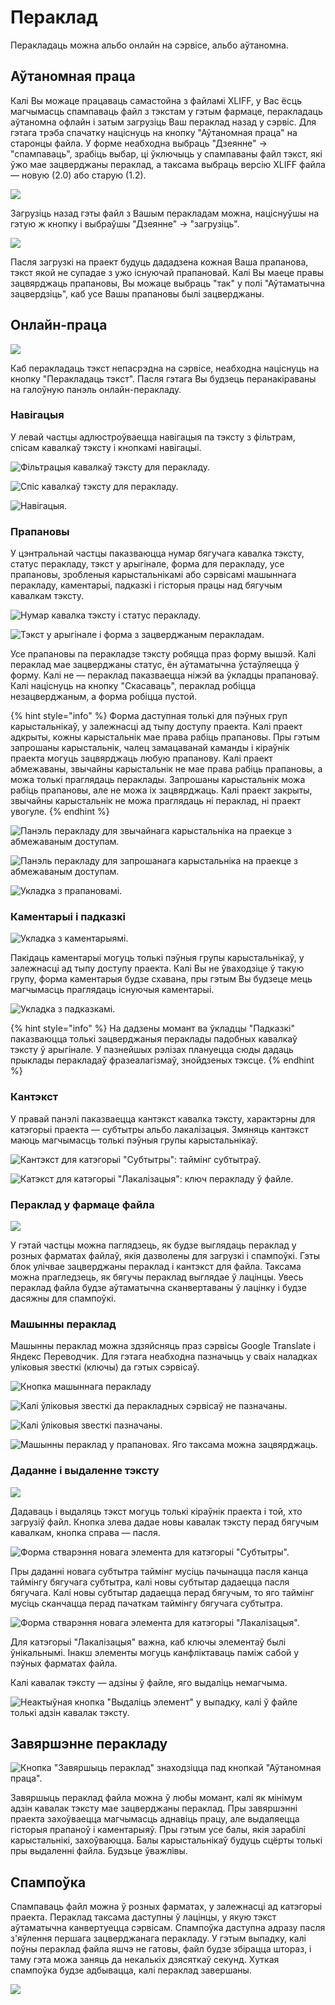 # Пераклад

Перакладаць можна альбо онлайн на сэрвісе, альбо аўтаномна. 

## Аўтаномная праца

Калі Вы можаце працаваць самастойна з файламі XLIFF, у Вас ёсць магчымасць спампаваць файл з тэкстам у гэтым фармаце, перакладаць аўтаномна офлайн і затым загрузіць Ваш пераклад назад у сэрвіс. Для гэтага трэба спачатку націснуць на кнопку "Аўтаномная праца" на старонцы файла. У форме неабходна выбраць "Дзеянне" -&gt; "спампаваць", зрабіць выбар, ці ўключыць у спампаваны файл тэкст, які ўжо мае зацверджаны пераклад, а таксама выбраць версію XLIFF файла — новую \(2.0\) або старую \(1.2\).

![](../.gitbook/assets/screenshot_60.png)

Загрузіць назад гэты файл з Вашым перакладам можна, націснуўшы на гэтую ж кнопку і выбраўшы "Дзеянне" -&gt; "загрузіць".

![](../.gitbook/assets/screenshot_61.png)

Пасля загрузкі на праект будуць дададзена кожная Ваша прапанова, тэкст якой не супадае з ужо існуючай прапановай. Калі Вы маеце правы зацвярджаць прапановы, Вы можаце выбраць "так" у полі "Аўтаматычна зацвердзіць", каб усе Вашы прапановы былі зацверджаны.

## Онлайн-праца

![](../.gitbook/assets/screenshot_44.png)

Каб перакладаць тэкст непасрэдна на сэрвісе, неабходна націснуць на кнопку "Перакладаць тэкст". Пасля гэтага Вы будзець перанакіраваны на галоўную панэль онлайн-перакладу.

### Навігацыя

У левай частцы адлюстроўваецца навігацыя па тэксту з фільтрам, спісам кавалкаў тэксту і кнопкамі навігацыі.

![&#x424;&#x456;&#x43B;&#x44C;&#x442;&#x440;&#x430;&#x446;&#x44B;&#x44F; &#x43A;&#x430;&#x432;&#x430;&#x43B;&#x43A;&#x430;&#x45E; &#x442;&#x44D;&#x43A;&#x441;&#x442;&#x443; &#x434;&#x43B;&#x44F; &#x43F;&#x435;&#x440;&#x430;&#x43A;&#x43B;&#x430;&#x434;&#x443;.](../.gitbook/assets/screenshot_45.png)

![&#x421;&#x43F;&#x456;&#x441; &#x43A;&#x430;&#x432;&#x430;&#x43B;&#x43A;&#x430;&#x45E; &#x442;&#x44D;&#x43A;&#x441;&#x442;&#x443; &#x434;&#x43B;&#x44F; &#x43F;&#x435;&#x440;&#x430;&#x43A;&#x43B;&#x430;&#x434;&#x443;.](../.gitbook/assets/screenshot_46.png)

![&#x41D;&#x430;&#x432;&#x456;&#x433;&#x430;&#x446;&#x44B;&#x44F;.](../.gitbook/assets/screenshot_47.png)

### Прапановы

У цэнтральнай частцы паказваюцца нумар бягучага кавалка тэксту, статус перакладу, тэкст у арыгінале, форма для перакладу, усе прапановы, зробленыя карыстальнікамі або сэрвісамі машыннага перакладу, каментарыі, падказкі і гісторыя працы над бягучым кавалкам тэксту.

![&#x41D;&#x443;&#x43C;&#x430;&#x440; &#x43A;&#x430;&#x432;&#x430;&#x43B;&#x43A;&#x430; &#x442;&#x44D;&#x43A;&#x441;&#x442;&#x443; &#x456; &#x441;&#x442;&#x430;&#x442;&#x443;&#x441; &#x43F;&#x435;&#x440;&#x430;&#x43A;&#x43B;&#x430;&#x434;&#x443;.](../.gitbook/assets/screenshot_48.png)

![&#x422;&#x44D;&#x43A;&#x441;&#x442; &#x443; &#x430;&#x440;&#x44B;&#x433;&#x456;&#x43D;&#x430;&#x43B;&#x435; &#x456; &#x444;&#x43E;&#x440;&#x43C;&#x430; &#x437; &#x437;&#x430;&#x446;&#x432;&#x435;&#x440;&#x434;&#x436;&#x430;&#x43D;&#x44B;&#x43C; &#x43F;&#x435;&#x440;&#x430;&#x43A;&#x43B;&#x430;&#x434;&#x430;&#x43C;.](../.gitbook/assets/screenshot_49.png)

Усе прапановы па перакладзе тэксту робяцца праз форму вышэй. Калі пераклад мае зацверджаны статус, ён аўтаматычна ўстаўляецца ў форму. Калі не  — пераклад паказваецца ніжэй ва ўкладцы прапановаў. Калі націснуць на кнопку "Скасаваць", пераклад робіцца незацверджаным, а форма робіцца пустой. 

{% hint style="info" %}
Форма даступная толькі для пэўных груп карыстальнікаў, у залежнасці ад тыпу доступу праекта. Калі праект адкрыты, кожны карыстальнік мае права рабіць прапановы. Пры гэтым запрошаны карыстальнік, чалец замацаванай каманды і кіраўнік праекта могуць зацвярджаць любую прапанову. Калі праект абмежаваны, звычайны карыстальнік не мае права рабіць прапановы, а можа толькі праглядаць пераклады. Запрошаны карыстальнік можа рабіць прапановы, але не можа іх зацвярджаць. Калі праект закрыты, звычайны карыстальнік не можа праглядаць ні пераклад, ні праект увогуле.
{% endhint %}

![&#x41F;&#x430;&#x43D;&#x44D;&#x43B;&#x44C; &#x43F;&#x435;&#x440;&#x430;&#x43A;&#x43B;&#x430;&#x434;&#x443; &#x434;&#x43B;&#x44F; &#x437;&#x432;&#x44B;&#x447;&#x430;&#x439;&#x43D;&#x430;&#x433;&#x430; &#x43A;&#x430;&#x440;&#x44B;&#x441;&#x442;&#x430;&#x43B;&#x44C;&#x43D;&#x456;&#x43A;&#x430; &#x43D;&#x430; &#x43F;&#x440;&#x430;&#x435;&#x43A;&#x446;&#x435; &#x437; &#x430;&#x431;&#x43C;&#x435;&#x436;&#x430;&#x432;&#x430;&#x43D;&#x44B;&#x43C; &#x434;&#x43E;&#x441;&#x442;&#x443;&#x43F;&#x430;&#x43C;.](../.gitbook/assets/screenshot_63.png)

![&#x41F;&#x430;&#x43D;&#x44D;&#x43B;&#x44C; &#x43F;&#x435;&#x440;&#x430;&#x43A;&#x43B;&#x430;&#x434;&#x443; &#x434;&#x43B;&#x44F; &#x437;&#x430;&#x43F;&#x440;&#x43E;&#x448;&#x430;&#x43D;&#x430;&#x433;&#x430; &#x43A;&#x430;&#x440;&#x44B;&#x441;&#x442;&#x430;&#x43B;&#x44C;&#x43D;&#x456;&#x43A;&#x430; &#x43D;&#x430; &#x43F;&#x440;&#x430;&#x435;&#x43A;&#x446;&#x435; &#x437; &#x430;&#x431;&#x43C;&#x435;&#x436;&#x430;&#x432;&#x430;&#x43D;&#x44B;&#x43C; &#x434;&#x43E;&#x441;&#x442;&#x443;&#x43F;&#x430;&#x43C;.](../.gitbook/assets/screenshot_59.png)

![&#x423;&#x43A;&#x43B;&#x430;&#x434;&#x43A;&#x430; &#x437; &#x43F;&#x440;&#x430;&#x43F;&#x430;&#x43D;&#x43E;&#x432;&#x430;&#x43C;&#x456;.](../.gitbook/assets/screenshot_50.png)

### Каментарыі і падказкі

![&#x423;&#x43A;&#x43B;&#x430;&#x434;&#x43A;&#x430; &#x437; &#x43A;&#x430;&#x43C;&#x435;&#x43D;&#x442;&#x430;&#x440;&#x44B;&#x44F;&#x43C;&#x456;.](../.gitbook/assets/screenshot_2%20%281%29.png)

Пакідаць каментарыі могуць толькі пэўныя групы карыстальнікаў, у залежнасці ад тыпу доступу праекта. Калі Вы не ўваходзіце ў такую групу, форма каментарыя будзе схавана, пры гэтым Вы будзеце мець магчымасць праглядаць існуючыя каментарыі.

![&#x423;&#x43A;&#x43B;&#x430;&#x434;&#x43A;&#x430; &#x437; &#x43F;&#x430;&#x434;&#x43A;&#x430;&#x437;&#x43A;&#x430;&#x43C;&#x456;.](../.gitbook/assets/screenshot_51.png)

{% hint style="info" %}
На дадзены момант ва ўкладцы "Падказкі" паказваюцца толькі зацверджаныя пераклады падобных кавалкаў тэксту ў арыгінале. У пазнейшых рэлізах плануецца сюды дадаць прыклады перакладаў фразеалагізмаў, знойдзеных тэксце.
{% endhint %}

### Кантэкст

У правай панэлі паказваецца кантэкст кавалка тэксту, характэрны для катэгорыі праекта — субтытры альбо лакалізацыя. Змяняць кантэкст маюць магчымасць толькі пэўныя групы карыстальнікаў.

![&#x41A;&#x430;&#x43D;&#x442;&#x44D;&#x43A;&#x441;&#x442; &#x434;&#x43B;&#x44F; &#x43A;&#x430;&#x442;&#x44D;&#x433;&#x43E;&#x440;&#x44B;&#x456; &quot;&#x421;&#x443;&#x431;&#x442;&#x44B;&#x442;&#x440;&#x44B;&quot;: &#x442;&#x430;&#x439;&#x43C;&#x456;&#x43D;&#x433; &#x441;&#x443;&#x431;&#x442;&#x44B;&#x442;&#x440;&#x430;&#x45E;.](../.gitbook/assets/screenshot_52.png)

![&#x41A;&#x430;&#x442;&#x44D;&#x43A;&#x441;&#x442; &#x434;&#x43B;&#x44F; &#x43A;&#x430;&#x442;&#x44D;&#x433;&#x43E;&#x440;&#x44B;&#x456; &quot;&#x41B;&#x430;&#x43A;&#x430;&#x43B;&#x456;&#x437;&#x430;&#x446;&#x44B;&#x44F;&quot;: &#x43A;&#x43B;&#x44E;&#x447; &#x43F;&#x435;&#x440;&#x430;&#x43A;&#x43B;&#x430;&#x434;&#x443; &#x45E; &#x444;&#x430;&#x439;&#x43B;&#x435;.](../.gitbook/assets/screenshot_62.png)

### Пераклад у фармаце файла

![](../.gitbook/assets/screenshot_53.png)

У гэтай частцы можна паглядзець, як будзе выглядаць пераклад у розных фарматах файлаў, якія дазволены для загрузкі і спампоўкі. Гэты блок улічвае зацверджаны пераклад і кантэкст для файла. Таксама можна прагледзець, як бягучы пераклад выглядае ў лацінцы. Увесь пераклад файла будзе аўтаматычна сканвертаваны ў лацінку і будзе дасяжны для спампоўкі.

### Машынны пераклад

Машынны пераклад можна здзяйсняць праз сэрвісы Google Translate і Яндекс Переводчик. Для гэтага неабходна пазначыць у сваіх наладках уліковыя звесткі \(ключы\) да гэтых сэрвісаў.

![&#x41A;&#x43D;&#x43E;&#x43F;&#x43A;&#x430; &#x43C;&#x430;&#x448;&#x44B;&#x43D;&#x43D;&#x430;&#x433;&#x430; &#x43F;&#x435;&#x440;&#x430;&#x43A;&#x43B;&#x430;&#x434;&#x443;](../.gitbook/assets/screenshot_54.png)

![&#x41A;&#x430;&#x43B;&#x456; &#x45E;&#x43B;&#x456;&#x43A;&#x43E;&#x432;&#x44B;&#x44F; &#x437;&#x432;&#x435;&#x441;&#x442;&#x43A;&#x456; &#x434;&#x430; &#x43F;&#x435;&#x440;&#x430;&#x43A;&#x43B;&#x430;&#x434;&#x43D;&#x44B;&#x445; &#x441;&#x44D;&#x440;&#x432;&#x456;&#x441;&#x430;&#x45E; &#x43D;&#x435; &#x43F;&#x430;&#x437;&#x43D;&#x430;&#x447;&#x430;&#x43D;&#x44B;.](../.gitbook/assets/screenshot_55.png)

![&#x41A;&#x430;&#x43B;&#x456; &#x45E;&#x43B;&#x456;&#x43A;&#x43E;&#x432;&#x44B;&#x44F; &#x437;&#x432;&#x435;&#x441;&#x442;&#x43A;&#x456; &#x43F;&#x430;&#x437;&#x43D;&#x430;&#x447;&#x430;&#x43D;&#x44B;.](../.gitbook/assets/screenshot_56.png)

![&#x41C;&#x430;&#x448;&#x44B;&#x43D;&#x43D;&#x44B; &#x43F;&#x435;&#x440;&#x430;&#x43A;&#x43B;&#x430;&#x434; &#x443; &#x43F;&#x440;&#x430;&#x43F;&#x430;&#x43D;&#x43E;&#x432;&#x430;&#x445;. &#x42F;&#x433;&#x43E; &#x442;&#x430;&#x43A;&#x441;&#x430;&#x43C;&#x430; &#x43C;&#x43E;&#x436;&#x43D;&#x430; &#x437;&#x430;&#x446;&#x432;&#x44F;&#x440;&#x434;&#x436;&#x430;&#x446;&#x44C;.](../.gitbook/assets/screenshot_57.png)

### Даданне і выдаленне тэксту

![](../.gitbook/assets/screenshot_58.png)

Дадаваць і выдаляць тэкст могуць толькі кіраўнік праекта і той, хто загрузіў файл. Кнопка злева дадае новы кавалак тэксту перад бягучым кавалкам, кнопка справа — пасля. 

![&#x424;&#x43E;&#x440;&#x43C;&#x430; &#x441;&#x442;&#x432;&#x430;&#x440;&#x44D;&#x43D;&#x43D;&#x44F; &#x43D;&#x43E;&#x432;&#x430;&#x433;&#x430; &#x44D;&#x43B;&#x435;&#x43C;&#x435;&#x43D;&#x442;&#x430; &#x434;&#x43B;&#x44F; &#x43A;&#x430;&#x442;&#x44D;&#x433;&#x43E;&#x440;&#x44B;&#x456; &quot;&#x421;&#x443;&#x431;&#x442;&#x44B;&#x442;&#x440;&#x44B;&quot;.](../.gitbook/assets/screenshot_184386.png)

Пры даданні новага субтытра таймінг мусіць пачынацца пасля канца таймінгу бягучага субтытра, калі новы субтытар дадаецца пасля бягучага. Калі новы субтытар дадаецца перад бягучым, то яго таймінг мусіць сканчацца перад пачаткам таймінгу бягучага субтытра.

![&#x424;&#x43E;&#x440;&#x43C;&#x430; &#x441;&#x442;&#x432;&#x430;&#x440;&#x44D;&#x43D;&#x43D;&#x44F; &#x43D;&#x43E;&#x432;&#x430;&#x433;&#x430; &#x44D;&#x43B;&#x435;&#x43C;&#x435;&#x43D;&#x442;&#x430; &#x434;&#x43B;&#x44F; &#x43A;&#x430;&#x442;&#x44D;&#x433;&#x43E;&#x440;&#x44B;&#x456; &quot;&#x41B;&#x430;&#x43A;&#x430;&#x43B;&#x456;&#x437;&#x430;&#x446;&#x44B;&#x44F;&quot;.](../.gitbook/assets/screenshot_184388.png)

Для катэгорыі "Лакалізацыя" важна, каб ключы элементаў былі ўнікальнымі. Інакш элементы могуць канфліктаваць паміж сабой у пэўных фарматах файла.

Калі кавалак тэксту — адзіны ў файле, яго выдаліць немагчыма.

![&#x41D;&#x435;&#x430;&#x43A;&#x442;&#x44B;&#x45E;&#x43D;&#x430;&#x44F; &#x43A;&#x43D;&#x43E;&#x43F;&#x43A;&#x430; &quot;&#x412;&#x44B;&#x434;&#x430;&#x43B;&#x456;&#x446;&#x44C; &#x44D;&#x43B;&#x435;&#x43C;&#x435;&#x43D;&#x442;&quot; &#x443; &#x432;&#x44B;&#x43F;&#x430;&#x434;&#x43A;&#x443;, &#x43A;&#x430;&#x43B;&#x456; &#x45E; &#x444;&#x430;&#x439;&#x43B;&#x435; &#x442;&#x43E;&#x43B;&#x44C;&#x43A;&#x456; &#x430;&#x434;&#x437;&#x456;&#x43D; &#x43A;&#x430;&#x432;&#x430;&#x43B;&#x430;&#x43A; &#x442;&#x44D;&#x43A;&#x441;&#x442;&#x443;.](../.gitbook/assets/screenshot_184389.png)

## Завяршэнне перакладу

![&#x41A;&#x43D;&#x43E;&#x43F;&#x43A;&#x430; &quot;&#x417;&#x430;&#x432;&#x44F;&#x440;&#x448;&#x44B;&#x446;&#x44C; &#x43F;&#x435;&#x440;&#x430;&#x43A;&#x43B;&#x430;&#x434;&quot; &#x437;&#x43D;&#x430;&#x445;&#x43E;&#x434;&#x437;&#x456;&#x446;&#x446;&#x430; &#x43F;&#x430;&#x434; &#x43A;&#x43D;&#x43E;&#x43F;&#x43A;&#x430;&#x439; &quot;&#x410;&#x45E;&#x442;&#x430;&#x43D;&#x43E;&#x43C;&#x43D;&#x430;&#x44F; &#x43F;&#x440;&#x430;&#x446;&#x430;&quot;.](../.gitbook/assets/screenshot_184390.png)

Завяршыць пераклад файла можна ў любы момант, калі як мінімум адзін кавалак тэксту мае зацверджаны пераклад. Пры завяршэнні праекта захоўваецца магчымасць аднавіць працу, але выдаляецца гісторыя прапаноў і каментарыяў. Пры гэтым усе балы, якія зарабілі карыстальнікі, захоўваюцца. Балы карыстальнікаў будуць сцёрты толькі пры выдаленні файла. Будзьце ўважлівы.

## Спампоўка

Спампаваць файл можна ў розных фарматах, у залежнасці ад катэгорыі праекта. Пераклад таксама даступны ў лацінцы, у якую тэкст аўтаматычна канвертуецца сэрвісам. Спампоўка даступна адразу пасля з'яўлення першага зацверджанага перакладу. У гэтым выпадку, калі поўны пераклад файла яшчэ не гатовы, файл будзе збірацца штораз, і таму гэта можа заняць да некалькіх дзясяткаў секунд. Хуткая спампоўка будзе адбывацца, калі пераклад завершаны.

![](../.gitbook/assets/screenshot_184387.png)

